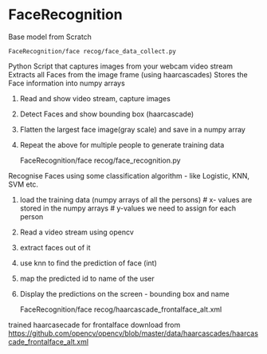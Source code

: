 # FaceRecognition

Base model from Scratch

	FaceRecognition/face recog/face_data_collect.py


Python Script that captures images from your webcam video stream
Extracts all Faces from the image frame (using haarcascades)
Stores the Face information into numpy arrays

 1. Read and show video stream, capture images
 2. Detect Faces and show bounding box (haarcascade)
 3. Flatten the largest face image(gray scale) and save in a numpy array
 4. Repeat the above for multiple people to generate training data



	FaceRecognition/face recog/face_recognition.py
      
 Recognise Faces using some classification algorithm - like Logistic, KNN, SVM etc.


 1. load the training data (numpy arrays of all the persons)
		# x- values are stored in the numpy arrays
		# y-values we need to assign for each person
 2. Read a video stream using opencv
 3. extract faces out of it
 4. use knn to find the prediction of face (int)
 5. map the predicted id to name of the user 
 6. Display the predictions on the screen - bounding box and name



	FaceRecognition/face recog/haarcascade_frontalface_alt.xml

trained haarcasecade for frontalface   download from https://github.com/opencv/opencv/blob/master/data/haarcascades/haarcascade_frontalface_alt.xml
      



